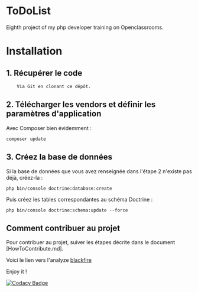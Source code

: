 ToDoList
========

Eighth project of my php developer training on Openclassrooms.


# Installation

## 1. Récupérer le code

        Via Git en clonant ce dépôt.

## 2. Télécharger les vendors et définir les paramètres d'application

Avec Composer bien évidemment :

    composer update

## 3. Créez la base de données

Si la base de données que vous avez renseignée dans l'étape 2 n'existe pas déjà, créez-la :

    php bin/console doctrine:database:create

Puis créez les tables correspondantes au schéma Doctrine :

    php bin/console doctrine:schema:update --force

## Comment contribuer au projet
Pour contribuer au projet, suiver les étapes décrite dans le document [HowToContribute.md].

Voici le lien vers l'analyze [blackfire](https://blackfire.io/profiles/5e88a906-f772-483e-a61d-4b3b78a4dc7b/graph)


Enjoy it !

[![Codacy Badge](https://api.codacy.com/project/badge/Grade/e970df7dd33b4467a9e5c361bccd50cc)](https://www.codacy.com/app/tisch007/TodoList?utm_source=github.com&amp;utm_medium=referral&amp;utm_content=tisch007/TodoList&amp;utm_campaign=Badge_Grade)
